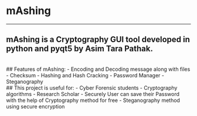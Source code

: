 # mAshing
---
## mAshing is a Cryptography GUI tool developed in python and pyqt5 by Asim Tara Pathak.
<br>
## Features of mAshing:
- Encoding and Decoding message along with files
- Checksum
- Hashing and Hash Cracking
- Password Manager
- Steganography
<br>
## This project is useful for:
- Cyber Forensic students
- Cryptography algorithms
- Research Scholar
- Securely User can save their Password with the help of Cryptography method for free
- Steganography method using secure encryption
